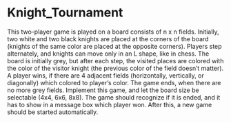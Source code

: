 # Knight_Tournament
This two-player game is played on a board consists of n x n fields. Initially, two white and two black
knights are placed at the corners of the board (knights of the same color are placed at the opposite
corners).
Players step alternately, and knights can move only in an L shape, like in chess. The board is initially
grey, but after each step, the visited places are colored with the color of the visitor knight (the
previous color of the field doesn’t matter). A player wins, if there are 4 adjacent fields (horizontally,
vertically, or diagonally) which colored to player’s color. The game ends, when there are no more
grey fields.
Implement this game, and let the board size be selectable (4x4, 6x6, 8x8). The game should recognize
if it is ended, and it has to show in a message box which player won. After this, a new game should
be started automatically.
